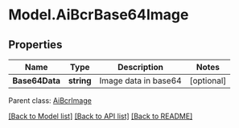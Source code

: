 # Model.AiBcrBase64Image
## Properties
Name | Type | Description | Notes
------------ | ------------- | ------------- | -------------
**Base64Data** | **string** | Image data in base64              | [optional] 

 Parent class: [AiBcrImage](AiBcrImage.md)

[[Back to Model list]](README.md#documentation-for-models) [[Back to API list]](README.md#documentation-for-api-endpoints) [[Back to README]](README.md)


